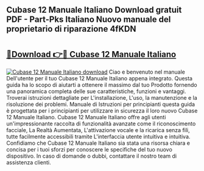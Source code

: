 ## Cubase 12 Manuale Italiano Download gratuit PDF - Part-Pks Italiano Nuovo manuale del proprietario di riparazione 4fKDN

# <h2><a href="http://dfbihrn.blite.top/?on=Cubase+12+Manuale+Italiano">🔗Download 👉🔴 Cubase 12 Manuale Italiano</a></h2>

[![Cubase 12 Manuale Italiano download](https://i.imgur.com/lujVjoI.png)](http://dfbihrn.blite.top/?on=Cubase+12+Manuale+Italiano)
Ciao e benvenuto nel manuale Dell'utente per il tuo Cubase 12 Manuale Italiano appena integrato. Questa guida ha lo scopo di aiutarti a ottenere il massimo dal tuo Prodotto fornendo una panoramica completa delle sue caratteristiche, funzioni e vantaggi. Troverai istruzioni dettagliate per L'installazione, L'uso, la manutenzione e la risoluzione dei problemi. Manuale di Istruzioni per principianti questa guida è progettata per i principianti per utilizzare in sicurezza il loro nuovo Cubase 12 Manuale Italiano. Cubase 12 Manuale Italiano offre agli utenti un'impressionante raccolta di funzionalità avanzate come il riconoscimento facciale, La Realtà Aumentata, L'attivazione vocale e la ricarica senza fili, tutte facilmente accessibili tramite L'interfaccia utente intuitiva e intuitiva. Confidiamo che Cubase 12 Manuale Italiano sia stata una risorsa chiara e concisa per i tuoi sforzi per conoscere le specifiche del tuo nuovo dispositivo. In caso di domande o dubbi, contattare il nostro team di assistenza clienti.
